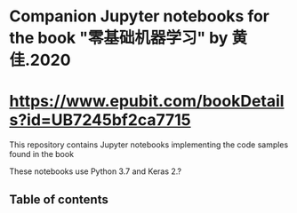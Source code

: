 # Companion Jupyter notebooks for the book "零基础机器学习" by 黄佳.2020 
# https://www.epubit.com/bookDetails?id=UB7245bf2ca7715



This repository contains Jupyter notebooks implementing the code samples found in the book

These notebooks use Python 3.7 and Keras 2.?

## Table of contents
